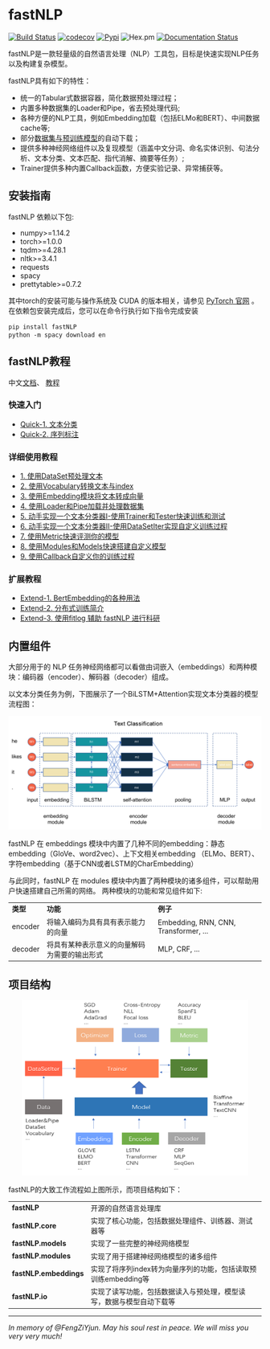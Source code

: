 # fastNLP

[![Build Status](https://travis-ci.org/fastnlp/fastNLP.svg?branch=master)](https://travis-ci.org/fastnlp/fastNLP)
[![codecov](https://codecov.io/gh/fastnlp/fastNLP/branch/master/graph/badge.svg)](https://codecov.io/gh/fastnlp/fastNLP)
[![Pypi](https://img.shields.io/pypi/v/fastNLP.svg)](https://pypi.org/project/fastNLP)
![Hex.pm](https://img.shields.io/hexpm/l/plug.svg)
[![Documentation Status](https://readthedocs.org/projects/fastnlp/badge/?version=latest)](http://fastnlp.readthedocs.io/?badge=latest)

fastNLP是一款轻量级的自然语言处理（NLP）工具包，目标是快速实现NLP任务以及构建复杂模型。

fastNLP具有如下的特性：

- 统一的Tabular式数据容器，简化数据预处理过程；
- 内置多种数据集的Loader和Pipe，省去预处理代码;
- 各种方便的NLP工具，例如Embedding加载（包括ELMo和BERT）、中间数据cache等;
- 部分[数据集与预训练模型](https://docs.qq.com/sheet/DVnpkTnF6VW9UeXdh?c=A1A0A0)的自动下载；
- 提供多种神经网络组件以及复现模型（涵盖中文分词、命名实体识别、句法分析、文本分类、文本匹配、指代消解、摘要等任务）;
- Trainer提供多种内置Callback函数，方便实验记录、异常捕获等。

## 安装指南

fastNLP 依赖以下包:

+ numpy>=1.14.2
+ torch>=1.0.0
+ tqdm>=4.28.1
+ nltk>=3.4.1
+ requests
+ spacy
+ prettytable>=0.7.2

其中torch的安装可能与操作系统及 CUDA 的版本相关，请参见 [PyTorch 官网](https://pytorch.org/) 。 
在依赖包安装完成后，您可以在命令行执行如下指令完成安装

```shell
pip install fastNLP
python -m spacy download en
```


## fastNLP教程
中文[文档](http://www.fastnlp.top/docs/fastNLP/)、 [教程](http://www.fastnlp.top/docs/fastNLP/user/quickstart.html)

### 快速入门

- [Quick-1. 文本分类](http://www.fastnlp.top/docs/fastNLP/tutorials/%E6%96%87%E6%9C%AC%E5%88%86%E7%B1%BB.html)
- [Quick-2. 序列标注](http://www.fastnlp.top/docs/fastNLP/tutorials/%E5%BA%8F%E5%88%97%E6%A0%87%E6%B3%A8.html)

### 详细使用教程

- [1. 使用DataSet预处理文本](http://www.fastnlp.top/docs/fastNLP/tutorials/tutorial_1_data_preprocess.html)
- [2. 使用Vocabulary转换文本与index](http://www.fastnlp.top/docs/fastNLP/tutorials/tutorial_2_vocabulary.html)
- [3. 使用Embedding模块将文本转成向量](http://www.fastnlp.top/docs/fastNLP/tutorials/tutorial_3_embedding.html)
- [4. 使用Loader和Pipe加载并处理数据集](http://www.fastnlp.top/docs/fastNLP/tutorials/tutorial_4_load_dataset.html)
- [5. 动手实现一个文本分类器I-使用Trainer和Tester快速训练和测试](http://www.fastnlp.top/docs/fastNLP/tutorials/tutorial_5_loss_optimizer.html)
- [6. 动手实现一个文本分类器II-使用DataSetIter实现自定义训练过程](http://www.fastnlp.top/docs/fastNLP/tutorials/tutorial_6_datasetiter.html)
- [7. 使用Metric快速评测你的模型](http://www.fastnlp.top/docs/fastNLP/tutorials/tutorial_7_metrics.html)
- [8. 使用Modules和Models快速搭建自定义模型](http://www.fastnlp.top/docs/fastNLP/tutorials/tutorial_8_modules_models.html)
- [9. 使用Callback自定义你的训练过程](http://www.fastnlp.top/docs/fastNLP/tutorials/tutorial_9_callback.html)

### 扩展教程

- [Extend-1. BertEmbedding的各种用法](http://www.fastnlp.top/docs/fastNLP/tutorials/extend_1_bert_embedding.html)
- [Extend-2. 分布式训练简介](http://www.fastnlp.top/docs/fastNLP/tutorials/extend_2_dist.html)
- [Extend-3. 使用fitlog 辅助 fastNLP 进行科研](http://www.fastnlp.top/docs/fastNLP/tutorials/extend_3_fitlog.html)


## 内置组件

大部分用于的 NLP 任务神经网络都可以看做由词嵌入（embeddings）和两种模块：编码器（encoder）、解码器（decoder）组成。

以文本分类任务为例，下图展示了一个BiLSTM+Attention实现文本分类器的模型流程图：


![](./docs/source/figures/text_classification.png)

fastNLP 在 embeddings 模块中内置了几种不同的embedding：静态embedding（GloVe、word2vec）、上下文相关embedding
（ELMo、BERT）、字符embedding（基于CNN或者LSTM的CharEmbedding）

与此同时，fastNLP 在 modules 模块中内置了两种模块的诸多组件，可以帮助用户快速搭建自己所需的网络。 两种模块的功能和常见组件如下:

<table>
<tr>
    <td><b> 类型 </b></td>
    <td><b> 功能 </b></td>
    <td><b> 例子 </b></td>
</tr>
<tr>
    <td> encoder </td>
    <td> 将输入编码为具有具有表示能力的向量 </td>
    <td> Embedding, RNN, CNN, Transformer, ...
</tr>
<tr>
    <td> decoder </td>
    <td> 将具有某种表示意义的向量解码为需要的输出形式 </td>
    <td> MLP, CRF, ... </td>
</tr>
</table>


## 项目结构

<div align=center><img width="450" height="350" src="./docs/source/figures/workflow.png"/></div>



fastNLP的大致工作流程如上图所示，而项目结构如下：

<table>
<tr>
    <td><b> fastNLP </b></td>
    <td> 开源的自然语言处理库 </td>
</tr>
<tr>
    <td><b> fastNLP.core </b></td>
    <td> 实现了核心功能，包括数据处理组件、训练器、测试器等 </td>
</tr>
<tr>
    <td><b> fastNLP.models </b></td>
    <td> 实现了一些完整的神经网络模型 </td>
</tr>
<tr>
    <td><b> fastNLP.modules </b></td>
    <td> 实现了用于搭建神经网络模型的诸多组件 </td>
</tr>
<tr>
    <td><b> fastNLP.embeddings </b></td>
    <td> 实现了将序列index转为向量序列的功能，包括读取预训练embedding等 </td>
</tr>
<tr>
    <td><b> fastNLP.io </b></td>
    <td> 实现了读写功能，包括数据读入与预处理，模型读写，数据与模型自动下载等 </td>
</tr>
</table>

<hr>

*In memory of @FengZiYjun.  May his soul rest in peace. We will miss you very very much!*
